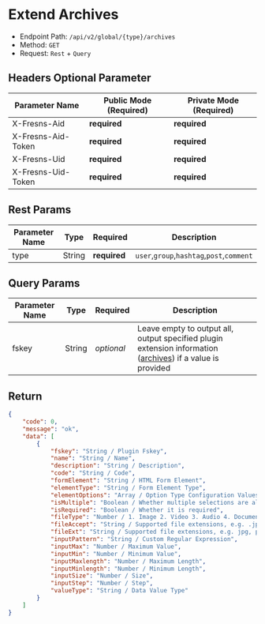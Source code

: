 # Extend Archives

- Endpoint Path: `/api/v2/global/{type}/archives`
- Method: `GET`
- Request: `Rest` + `Query`

## Headers Optional Parameter

| Parameter Name | Public Mode (Required) | Private Mode (Required) |
| --- | --- | --- |
| X-Fresns-Aid | **required** | **required** |
| X-Fresns-Aid-Token | **required** | **required** |
| X-Fresns-Uid | **required** | **required** |
| X-Fresns-Uid-Token | **required** | **required** |

## Rest Params

| Parameter Name | Type | Required | Description |
| --- | --- | --- | --- |
| type | String | **required** | `user`,`group`,`hashtag`,`post`,`comment` |

## Query Params

| Parameter Name | Type | Required | Description |
| --- | --- | --- | --- |
| fskey | String | *optional* | Leave empty to output all, output specified plugin extension information ([archives](../../database/extends/archives.md)) if a value is provided |

## Return

```json
{
    "code": 0,
    "message": "ok",
    "data": [
        {
            "fskey": "String / Plugin Fskey",
            "name": "String / Name",
            "description": "String / Description",
            "code": "String / Code",
            "formElement": "String / HTML Form Element",
            "elementType": "String / Form Element Type",
            "elementOptions": "Array / Option Type Configuration Values",
            "isMultiple": "Boolean / Whether multiple selections are allowed, valid for select, email, file, etc.",
            "isRequired": "Boolean / Whether it is required",
            "fileType": "Number / 1. Image 2. Video 3. Audio 4. Document", // Used when elementType is file
            "fileAccept": "String / Supported file extensions, e.g. .jpg, .png", // Used when elementType is file
            "fileExt": "String / Supported file extensions, e.g. jpg, png", // Used when elementType is file
            "inputPattern": "String / Custom Regular Expression",
            "inputMax": "Number / Maximum Value",
            "inputMin": "Number / Minimum Value",
            "inputMaxlength": "Number / Maximum Length",
            "inputMinlength": "Number / Minimum Length",
            "inputSize": "Number / Size",
            "inputStep": "Number / Step",
            "valueType": "String / Data Value Type"
        }
    ]
}
```
